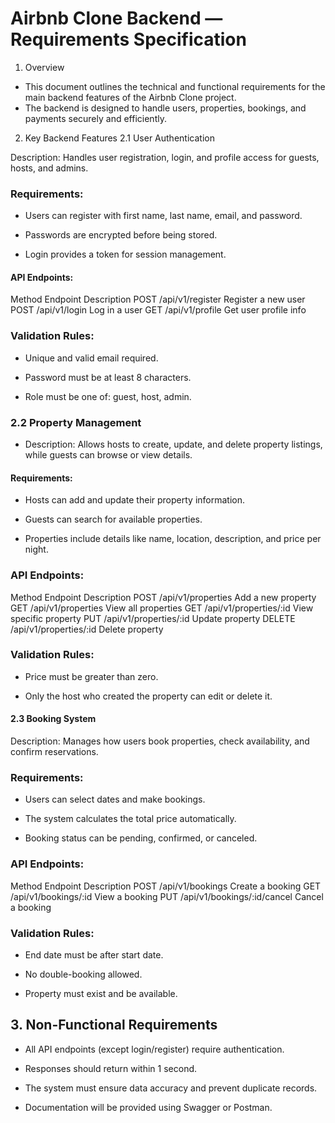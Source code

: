 # Airbnb Clone Backend — Requirements Specification
1. Overview

- This document outlines the technical and functional requirements for the main backend features of the Airbnb Clone project.
- The backend is designed to handle users, properties, bookings, and payments securely and efficiently.

2. Key Backend Features
2.1 User Authentication

Description:
Handles user registration, login, and profile access for guests, hosts, and admins.

### Requirements:

- Users can register with first name, last name, email, and password.

- Passwords are encrypted before being stored.

- Login provides a token for session management.

#### API Endpoints:

Method	Endpoint	Description
POST	/api/v1/register	Register a new user
POST	/api/v1/login	Log in a user
GET	/api/v1/profile	Get user profile info

### Validation Rules:

- Unique and valid email required.

- Password must be at least 8 characters.

- Role must be one of: guest, host, admin.

### 2.2 Property Management

- Description:
Allows hosts to create, update, and delete property listings, while guests can browse or view details.

#### Requirements:

- Hosts can add and update their property information.

- Guests can search for available properties.

- Properties include details like name, location, description, and price per night.

### API Endpoints:

Method	Endpoint	Description
POST	/api/v1/properties	Add a new property
GET	/api/v1/properties	View all properties
GET	/api/v1/properties/:id	View specific property
PUT	/api/v1/properties/:id	Update property
DELETE	/api/v1/properties/:id	Delete property

### Validation Rules:

- Price must be greater than zero.

- Only the host who created the property can edit or delete it.

#### 2.3 Booking System

Description:
Manages how users book properties, check availability, and confirm reservations.

### Requirements:

- Users can select dates and make bookings.

- The system calculates the total price automatically.

- Booking status can be pending, confirmed, or canceled.

### API Endpoints:

Method	Endpoint	Description
POST	/api/v1/bookings	Create a booking
GET	/api/v1/bookings/:id	View a booking
PUT	/api/v1/bookings/:id/cancel	Cancel a booking

### Validation Rules:

- End date must be after start date.

- No double-booking allowed.

- Property must exist and be available.

## 3. Non-Functional Requirements

- All API endpoints (except login/register) require authentication.

- Responses should return within 1 second.

- The system must ensure data accuracy and prevent duplicate records.

- Documentation will be provided using Swagger or Postman.